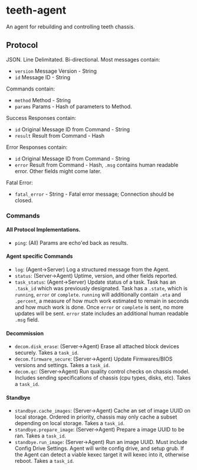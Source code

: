 # teeth-agent

An agent for rebuilding and controlling teeth chassis.

## Protocol

JSON. Line Delimitated. Bi-directional. Most messages contain:

* `version` Message Version - String
* `id` Message ID - String

Commands contain:

* `method` Method - String
* `params` Params - Hash of parameters to Method.

Success Responses contain:

* `id` Original Message ID from Command - String
* `result` Result from Command - Hash

Error Responses contain:

* `id` Original Message ID from Command - String
* `error` Result from Command - Hash, `.msg` contains human readable error.  Other fields might come later.

Fatal Error:

* `fatal_error` - String - Fatal error message;  Connection should be closed.


### Commands

#### All Protocol Implementations.

* `ping`: (All) Params are echo'ed back as results.

#### Agent specific Commands

* `log`: (Agent->Server) Log a structured message from the Agent.
* `status`: (Server->Agent) Uptime, version, and other fields reported.
* `task_status`: (Agent->Server) Update status of a task.  Task has an `.task_id` which was previously designated.  Task has a `.state`, which is `running`, `error` or `complete`.  `running` will additionally contain `.eta` and `.percent`, a measure of how much work estimated to remain in seconds and how much work is done.  Once `error` or `complete` is sent, no more updates will be sent.  `error` state includes an additional human readable `.msg` field.


#### Decommission

* `decom.disk_erase`: (Server->Agent) Erase all attached block devices securely. Takes a `task_id`.
* `decom.firmware_secure`: (Server->Agent) Update Firmwares/BIOS versions and settings.  Takes a `task_id`.
* `decom.qc`: (Server->Agent) Run quality control checks on chassis model. Includes sending specifications of chassis (cpu types, disks, etc).  Takes a `task_id`.


#### Standbye

* `standbye.cache_images`: (Server->Agent) Cache an set of image UUID on local storage.  Ordered in priority, chassis may only cache a subset depending on local storage.  Takes a `task_id`.
* `standbye.prepare_image`: (Server->Agent) Prepare a image UUID to be ran. Takes a `task_id`.
* `standbye.run_image`: (Server->Agent) Run an image UUID.  Must include Config Drive Settings.  Agent will write config drive, and setup grub.  If the Agent can detect a viable kexec target it will kexec into it, otherwise reboot. Takes a `task_id`.





